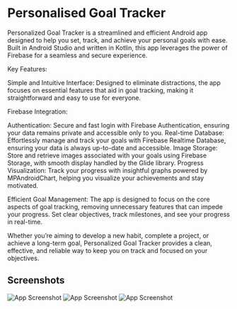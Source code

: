 
# Personalised Goal Tracker

Personalized Goal Tracker is a streamlined and efficient Android app designed to help you set, track, and achieve your personal goals with ease. Built in Android Studio and written in Kotlin, this app leverages the power of Firebase for a seamless and secure experience.

Key Features:

Simple and Intuitive Interface: Designed to eliminate distractions, the app focuses on essential features that aid in goal tracking, making it straightforward and easy to use for everyone.

Firebase Integration:

Authentication: Secure and fast login with Firebase Authentication, ensuring your data remains private and accessible only to you.
Real-time Database: Effortlessly manage and track your goals with Firebase Realtime Database, ensuring your data is always up-to-date and accessible.
Image Storage: Store and retrieve images associated with your goals using Firebase Storage, with smooth display handled by the Glide library.
Progress Visualization: Track your progress with insightful graphs powered by MPAndroidChart, helping you visualize your achievements and stay motivated.

Efficient Goal Management: The app is designed to focus on the core aspects of goal tracking, removing unnecessary features that can impede your progress. Set clear objectives, track milestones, and see your progress in real-time.

Whether you’re aiming to develop a new habit, complete a project, or achieve a long-term goal, Personalized Goal Tracker provides a clean, effective, and reliable way to keep you on track and focused on your objectives.


## Screenshots

![App Screenshot](https://i.ibb.co/h2Qs8yn/Screenshot-2024-05-03-083442.png)
![App Screenshot](https://i.ibb.co/jH9k0GW/Screenshot-2024-05-03-083704.png)
![App Screenshot](https://i.ibb.co/rt8J6pp/Screenshot-2024-05-03-083506.png)

